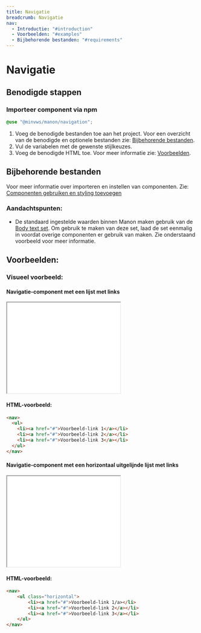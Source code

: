 ```yaml
---
title: Navigatie
breadcrumb: Navigatie
nav:
  - Introductie: "#introduction"
  - Voorbeelden: "#examples"
  - Bijbehorende bestanden: "#requirements"
---
```


<h1 id="introduction">Navigatie</h1>

## Benodigde stappen

### Importeer component via npm

```css
@use "@minvws/manon/navigation";
```

1.  Voeg de benodigde bestanden toe aan het project. Voor een overzicht van de
    benodigde en optionele bestanden zie:
    [Bijbehorende bestanden](#requirements).
2.  Vul de variabelen met de gewenste stijlkeuzes.
3.  Voeg de benodigde HTML toe. Voor meer informatie zie:
    [Voorbeelden](#examples).

<h2 id="requirements">Bijbehorende bestanden</h2>

Voor meer informatie over importeren en instellen van componenten. Zie:
[Componenten gebruiken en styling toevoegen](/documentation/import-styling)

### Aandachtspunten:

- De standaard ingestelde waarden binnen Manon maken gebruik van de
  [Body text set](/components/layout/typography/body-text-set). Om gebruik te
  maken van deze set, laad de set eenmalig in voordat overige componenten er
  gebruik van maken. Zie onderstaand voorbeeld voor meer informatie.

<h2 id="examples">Voorbeelden:</h2>

### Visueel voorbeeld:

#### Navigatie-component met een lijst met links

<div class="resize">
  <iframe
    src="/examples/navigation-with-list-of-links"
    title="Voorbeeld"
    height="240px"
  ></iframe>
</div>

#### HTML-voorbeeld:

```html
<nav>
  <ul>
    <li><a href="#">Voorbeeld-link 1</a></li>
    <li><a href="#">Voorbeeld-link 2</a></li>
    <li><a href="#">Voorbeeld-link 3</a></li>
  </ul>
</nav>
```

#### Navigatie-component met een horizontaal uitgelijnde lijst met links

<div class="resize">
  <iframe src="/examples/navigation-with-horizontal" title="Voorbeeld" height="240px"
  ></iframe>
</div>

#### HTML-voorbeeld:

```html
<nav>
    <ul class="horizontal">
        <li><a href="#">Voorbeeld-link 1/a></li>
        <li><a href="#">Voorbeeld-link 2</a></li>
        <li><a href="#">Voorbeeld-link 3</a></li>
    </ul>
</nav>
```
